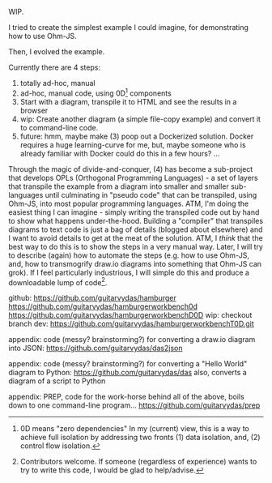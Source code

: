 WIP.

I tried to create the simplest example I could imagine, for demonstrating how to use Ohm-JS.

Then, I evolved the example.

Currently there are 4 steps:
1. totally ad-hoc, manual
2. ad-hoc, manual code, using 0D[^zerod] components
3. Start with a diagram, transpile it to HTML and see the results in a browser
4. wip: Create another diagram (a simple file-copy example) and convert it to command-line code.
5. future: hmm, maybe make (3) poop out a Dockerized solution.  Docker requires a huge learning-curve for me, but, maybe someone who is already familiar with Docker could do this in a few hours? ...

[^zerod]: 0D means "zero dependencies"  In my (current) view, this is a way to achieve full isolation by addressing two fronts (1) data isolation, and, (2) control flow isolation.

Through the magic of divide-and-conquer, (4) has become a sub-project that develops OPLs (Orthogonal Programming Languages) - a set of layers that transpile the example from a diagram into smaller and smaller sub-languages until culminating in "pseudo code" that can be transpiled, using Ohm-JS, into most popular programming languages.  ATM, I'm doing the easiest thing I can imagine - simply writing the transpiled code out by hand to show what happens under-the-hood.  Building a "compiler" that transpiles diagrams to text code is just a bag of details (blogged about elsewhere) and I want to avoid details to get at the meat of the solution.  ATM, I *think* that the best way to do this is to show the steps in a very manual way.  Later, I will try to describe (again) how to automate the steps (e.g. how to use Ohm-JS, and, how to transmogrify draw.io diagrams into something that Ohm-JS can grok).  If I feel particularly industrious, I will simple do this and produce a downloadable lump of code[^contribute].

[^contribute]: Contributors welcome.  If someone (regardless of experience) wants to try to write this code, I would be glad to help/advise.

github:
https://github.com/guitarvydas/hamburger
https://github.com/guitarvydas/hamburgerworkbench0d
https://github.com/guitarvydas/hamburgerworkbenchD0D
wip: checkout branch dev: https://github.com/guitarvydas/hamburgerworkbenchT0D.git

appendix:
code (messy? brainstorming?) for converting a draw.io diagram into JSON:
https://github.com/guitarvydas/das2json

appendix:
code (messy? brainstorming?) for converting a "Hello World" diagram to Python:
https://github.com/guitarvydas/das
also, converts a diagram of a script to Python

appendix:
PREP, code for the work-horse behind all of the above, boils down to one command-line program...
https://github.com/guitarvydas/prep